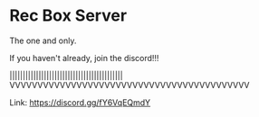   # Rec Box Server
The one and only.

If you haven't already, join the discord!!!

|||||||||||||||||||||||||||||||||||||||||||
VVVVVVVVVVVVVVVVVVVVVVVVVVVVVVVVVVVVVVVVVVV

Link: https://discord.gg/fY6VqEQmdY

